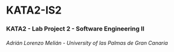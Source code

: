 # KATA2-IS2
### KATA2 - Lab Project 2 - Software Engineering II
###### Adrián Lorenzo Melián - University of las Palmas de Gran Canaria
